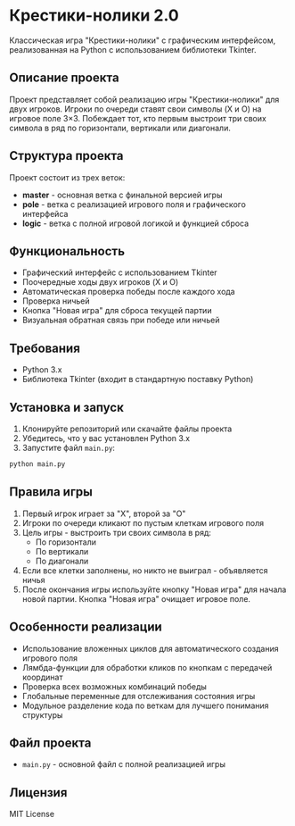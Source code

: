 # Крестики-нолики 2.0

Классическая игра "Крестики-нолики" с графическим интерфейсом, реализованная на Python с использованием библиотеки Tkinter.

## Описание проекта

Проект представляет собой реализацию игры "Крестики-нолики" для двух игроков. Игроки по очереди ставят свои символы (X и O) на игровое поле 3×3. Побеждает тот, кто первым выстроит три своих символа в ряд по горизонтали, вертикали или диагонали.

## Структура проекта

Проект состоит из трех веток:
- **master** - основная ветка с финальной версией игры
- **pole** - ветка с реализацией игрового поля и графического интерфейса
- **logic** - ветка с полной игровой логикой и функцией сброса

## Функциональность

- Графический интерфейс с использованием Tkinter
- Поочередные ходы двух игроков (X и O)
- Автоматическая проверка победы после каждого хода
- Проверка ничьей
- Кнопка "Новая игра" для сброса текущей партии
- Визуальная обратная связь при победе или ничьей

## Требования

- Python 3.x
- Библиотека Tkinter (входит в стандартную поставку Python)

## Установка и запуск

1. Клонируйте репозиторий или скачайте файлы проекта
2. Убедитесь, что у вас установлен Python 3.x
3. Запустите файл `main.py`:

```bash
python main.py
```

## Правила игры

1. Первый игрок играет за "X", второй за "O"
2. Игроки по очереди кликают по пустым клеткам игрового поля
3. Цель игры - выстроить три своих символа в ряд:
   - По горизонтали
   - По вертикали  
   - По диагонали
4. Если все клетки заполнены, но никто не выиграл - объявляется ничья
5. После окончания игры используйте кнопку "Новая игра" для начала новой партии.
   Кнопка "Новая игра" очищает игровое поле.

## Особенности реализации

- Использование вложенных циклов для автоматического создания игрового поля
- Лямбда-функции для обработки кликов по кнопкам с передачей координат
- Проверка всех возможных комбинаций победы
- Глобальные переменные для отслеживания состояния игры
- Модульное разделение кода по веткам для лучшего понимания структуры

## Файл проекта

- `main.py` - основной файл с полной реализацией игры

## Лицензия

MIT License
